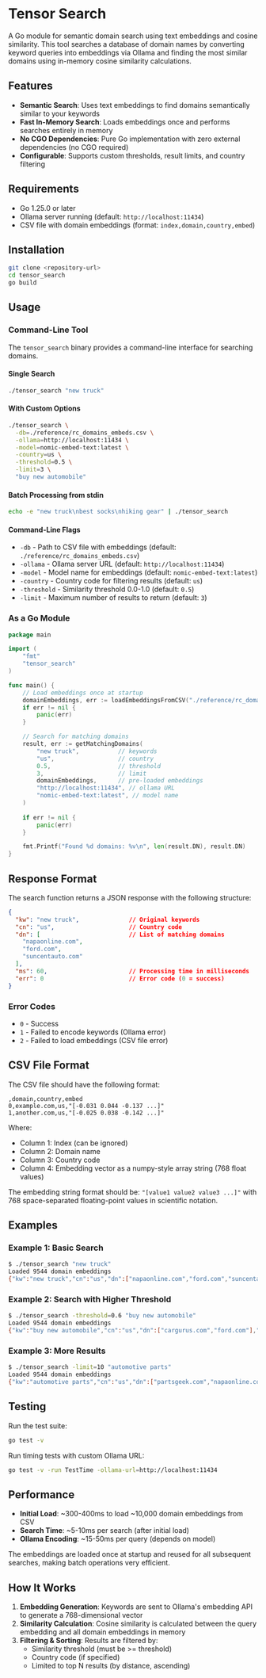 # Tensor Search

A Go module for semantic domain search using text embeddings and cosine similarity. This tool searches a database of domain names by converting keyword queries into embeddings via Ollama and finding the most similar domains using in-memory cosine similarity calculations.

## Features

- **Semantic Search**: Uses text embeddings to find domains semantically similar to your keywords
- **Fast In-Memory Search**: Loads embeddings once and performs searches entirely in memory
- **No CGO Dependencies**: Pure Go implementation with zero external dependencies (no CGO required)
- **Configurable**: Supports custom thresholds, result limits, and country filtering

## Requirements

- Go 1.25.0 or later
- Ollama server running (default: `http://localhost:11434`)
- CSV file with domain embeddings (format: `index,domain,country,embed`)

## Installation

```bash
git clone <repository-url>
cd tensor_search
go build
```

## Usage

### Command-Line Tool

The `tensor_search` binary provides a command-line interface for searching domains.

#### Single Search

```bash
./tensor_search "new truck"
```

#### With Custom Options

```bash
./tensor_search \
  -db=./reference/rc_domains_embeds.csv \
  -ollama=http://localhost:11434 \
  -model=nomic-embed-text:latest \
  -country=us \
  -threshold=0.5 \
  -limit=3 \
  "buy new automobile"
```

#### Batch Processing from stdin

```bash
echo -e "new truck\nbest socks\nhiking gear" | ./tensor_search
```

#### Command-Line Flags

- `-db` - Path to CSV file with embeddings (default: `./reference/rc_domains_embeds.csv`)
- `-ollama` - Ollama server URL (default: `http://localhost:11434`)
- `-model` - Model name for embeddings (default: `nomic-embed-text:latest`)
- `-country` - Country code for filtering results (default: `us`)
- `-threshold` - Similarity threshold 0.0-1.0 (default: `0.5`)
- `-limit` - Maximum number of results to return (default: `3`)

### As a Go Module

```go
package main

import (
    "fmt"
    "tensor_search"
)

func main() {
    // Load embeddings once at startup
    domainEmbeddings, err := loadEmbeddingsFromCSV("./reference/rc_domains_embeds.csv")
    if err != nil {
        panic(err)
    }

    // Search for matching domains
    result, err := getMatchingDomains(
        "new truck",           // keywords
        "us",                  // country
        0.5,                   // threshold
        3,                     // limit
        domainEmbeddings,      // pre-loaded embeddings
        "http://localhost:11434", // ollama URL
        "nomic-embed-text:latest", // model name
    )
    
    if err != nil {
        panic(err)
    }

    fmt.Printf("Found %d domains: %v\n", len(result.DN), result.DN)
}
```

## Response Format

The search function returns a JSON response with the following structure:

```json
{
  "kw": "new truck",              // Original keywords
  "cn": "us",                     // Country code
  "dn": [                         // List of matching domains
    "napaonline.com",
    "ford.com",
    "suncentauto.com"
  ],
  "ms": 60,                       // Processing time in milliseconds
  "err": 0                        // Error code (0 = success)
}
```

### Error Codes

- `0` - Success
- `1` - Failed to encode keywords (Ollama error)
- `2` - Failed to load embeddings (CSV file error)

## CSV File Format

The CSV file should have the following format:

```csv
,domain,country,embed
0,example.com,us,"[-0.031 0.044 -0.137 ...]"
1,another.com,us,"[-0.025 0.038 -0.142 ...]"
```

Where:
- Column 1: Index (can be ignored)
- Column 2: Domain name
- Column 3: Country code
- Column 4: Embedding vector as a numpy-style array string (768 float values)

The embedding string format should be: `"[value1 value2 value3 ...]"` with 768 space-separated floating-point values in scientific notation.

## Examples

### Example 1: Basic Search

```bash
$ ./tensor_search "new truck"
Loaded 9544 domain embeddings
{"kw":"new truck","cn":"us","dn":["napaonline.com","ford.com","suncentauto.com"],"ms":412,"err":0}
```

### Example 2: Search with Higher Threshold

```bash
$ ./tensor_search -threshold=0.6 "buy new automobile"
Loaded 9544 domain embeddings
{"kw":"buy new automobile","cn":"us","dn":["cargurus.com","ford.com"],"ms":445,"err":0}
```

### Example 3: More Results

```bash
$ ./tensor_search -limit=10 "automotive parts"
Loaded 9544 domain embeddings
{"kw":"automotive parts","cn":"us","dn":["partsgeek.com","napaonline.com",...],"ms":398,"err":0}
```

## Testing

Run the test suite:

```bash
go test -v
```

Run timing tests with custom Ollama URL:

```bash
go test -v -run TestTime -ollama-url=http://localhost:11434
```

## Performance

- **Initial Load**: ~300-400ms to load ~10,000 domain embeddings from CSV
- **Search Time**: ~5-10ms per search (after initial load)
- **Ollama Encoding**: ~15-50ms per query (depends on model)

The embeddings are loaded once at startup and reused for all subsequent searches, making batch operations very efficient.

## How It Works

1. **Embedding Generation**: Keywords are sent to Ollama's embedding API to generate a 768-dimensional vector
2. **Similarity Calculation**: Cosine similarity is calculated between the query embedding and all domain embeddings in memory
3. **Filtering & Sorting**: Results are filtered by:
   - Similarity threshold (must be >= threshold)
   - Country code (if specified)
   - Limited to top N results (by distance, ascending)

